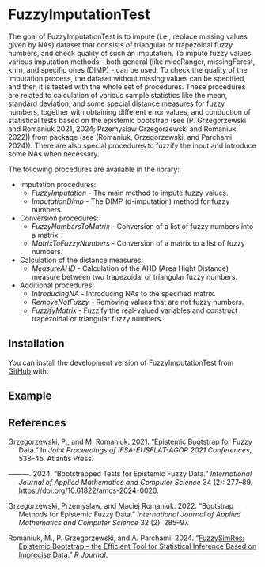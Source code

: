 
<!-- README.md is generated from README.Rmd. Please edit that file -->

# FuzzyImputationTest

<!-- badges: start -->
<!-- badges: end -->

The goal of FuzzyImputationTest is to impute (i.e., replace missing
values given by NAs) dataset that consists of triangular or trapezoidal
fuzzy numbers, and check quality of such an imputation. To impute fuzzy
values, various imputation methods - both general (like miceRanger,
missingForest, knn), and specific ones (DIMP) - can be used. To check
the quality of the imputation process, the dataset without missing
values can be specified, and then it is tested with the whole set of
procedures. These procedures are related to calculation of various
sample statistics like the mean, standard deviation, and some special
distance measures for fuzzy numbers, together with obtaining different
error values, and conduction of statistical tests based on the epistemic
bootstrap (see (P. Grzegorzewski and Romaniuk 2021, 2024; Przemyslaw
Grzegorzewski and Romaniuk 2022)) from package (see (Romaniuk,
Grzegorzewski, and Parchami 2024)). There are also special procedures to
fuzzify the input and introduce some NAs when necessary.

The following procedures are available in the library:

- Imputation procedures:
  - *FuzzyImputation* - The main method to impute fuzzy values.
  - *ImputationDimp* - The DIMP (d-imputation) method for fuzzy numbers.
- Conversion procedures:
  - *FuzzyNumbersToMatrix* - Conversion of a list of fuzzy numbers into
    a matrix.
  - *MatrixToFuzzyNumbers* - Conversion of a matrix to a list of fuzzy
    numbers.
- Calculation of the distance measures:
  - *MeasureAHD* - Calculation of the AHD (Area Hight Distance) measure
    between two trapezoidal or triangular fuzzy numbers.
- Additional procedures:
  - *IntroducingNA* - Introducing NAs to the specified matrix.
  - *RemoveNotFuzzy* - Removing values that are not fuzzy numbers.
  - *FuzzifyMatrix* - Fuzzify the real-valued variables and construct
    trapezoidal or triangular fuzzy numbers.

## Installation

You can install the development version of FuzzyImputationTest from
[GitHub](https://github.com/) with:

## Example

## References

<div id="refs" class="references csl-bib-body hanging-indent"
entry-spacing="0">

<div id="ref-grzegorzewski2021" class="csl-entry">

Grzegorzewski, P., and M. Romaniuk. 2021. “Epistemic Bootstrap for Fuzzy
Data.” In *Joint Proceedings of IFSA-EUSFLAT-AGOP 2021 Conferences*,
538–45. Atlantis Press.

</div>

<div id="ref-PGMR2024AMS" class="csl-entry">

———. 2024. “Bootstrapped Tests for Epistemic Fuzzy Data.” *International
Journal of Applied Mathematics and Computer Science* 34 (2): 277–89.
<https://doi.org/10.61822/amcs-2024-0020>.

</div>

<div id="ref-Grzegorzewski_Romaniuk_2022" class="csl-entry">

Grzegorzewski, Przemyslaw, and Maciej Romaniuk. 2022. “Bootstrap Methods
for Epistemic Fuzzy Data.” *International Journal of Applied Mathematics
and Computer Science* 32 (2): 285–97.

</div>

<div id="ref-FuzzySimRes" class="csl-entry">

Romaniuk, M., P. Grzegorzewski, and A. Parchami. 2024. “[FuzzySimRes:
Epistemic Bootstrap – the Efficient Tool for Statistical Inference Based
on Imprecise Data]().” *R Journal*.

</div>

</div>
